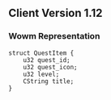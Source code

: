 ## Client Version 1.12

### Wowm Representation
```rust,ignore
struct QuestItem {
    u32 quest_id;    
    u32 quest_icon;    
    u32 level;    
    CString title;    
}

```

